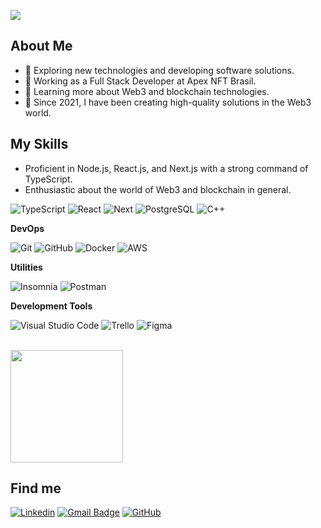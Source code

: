 ![](https://komarev.com/ghpvc/?username=joaoianuci&color=006bed)

## About Me

- 🤔 Exploring new technologies and developing software solutions.
- 💼 Working as a Full Stack Developer at Apex NFT Brasil.
- 🌱 Learning more about Web3 and blockchain technologies.
- 🚀 Since 2021, I have been creating high-quality solutions in the Web3 world.

## My Skills

- Proficient in Node.js, React.js, and Next.js with a strong command of TypeScript.
- Enthusiastic about the world of Web3 and blockchain in general.

![TypeScript](https://img.shields.io/badge/-TypeScript-333333?style=flat&logo=typescript)
![React](https://img.shields.io/badge/-React-333333?style=flat&logo=react)
![Next](https://img.shields.io/badge/-Next.js-333333?style=flat&logo=next.js)
![PostgreSQL](https://img.shields.io/badge/-PostgreSQL-333333?style=flat&logo=postgresql)
![C++](https://img.shields.io/badge/-C++-333333?style=flat&logo=C%2B%2B&logoColor=00599C)

**DevOps**

![Git](https://img.shields.io/badge/-Git-333333?style=flat&logo=git)
![GitHub](https://img.shields.io/badge/-GitHub-333333?style=flat&logo=github)
![Docker](https://img.shields.io/badge/-Docker-333333?style=flat&logo=docker)
![AWS](https://img.shields.io/badge/-AWS-333333?style=flat&logo=amazon)


**Utilities**

![Insomnia](https://img.shields.io/badge/-Insomnia-333333?style=flat&logo=insomnia)
![Postman](https://img.shields.io/badge/-Postman-333333?style=flat&logo=postman)

**Development Tools**

![Visual Studio Code](https://img.shields.io/badge/-Visual%20Studio%20Code-333333?style=flat&logo=visual-studio-code&logoColor=007ACC)
![Trello](https://img.shields.io/badge/-Trello-333333?style=flat&logo=trello&logoColor=007ACC)
![Figma](https://img.shields.io/badge/-Figma-333333?style=flat&logo=figma&logoColor=007ACC)

<br/>

<a href="https://github.com/joaoianuci" title="My Profile">
  <img height="180em" src="https://github-readme-stats.vercel.app/api?username=joaoianuci&theme=dracula&show_icons=true" />
</a>

## Find me

[![Linkedin](https://img.shields.io/badge/-joaoianuci-blue?style=flat-square&logo=Linkedin&logoColor=white&link=www.linkedin.com/in/joaoianuci)](www.linkedin.com/in/joaoianuci)
[![Gmail Badge](https://img.shields.io/badge/-joaoianuci@gmail.com-006bed?style=flat-square&logo=Gmail&logoColor=white&link=mailto:joaoianuci@gmail.com)](mailto:joaoianuci@gmail.com)
[![GitHub](https://img.shields.io/github/followers/joaoianuci?label=follow&style=social)](https://github.com/joaoianuci)
